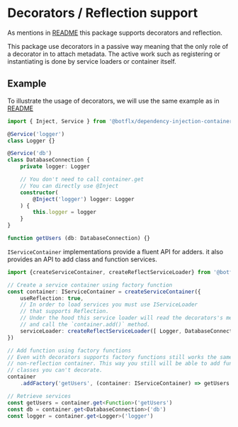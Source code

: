 # Decorators / Reflection support

As mentions in [README](README.md#Decorators) this package
supports decorators and reflection.

This package use decorators in a passive way meaning
that the only role of a decorator in to attach metadata.
The active work such as registering or instantiating is done by
service loaders or container itself.

## Example

To illustrate the usage of decorators, we will use
the same example as in [README](README.md#Example)

````typescript
import { Inject, Service } from '@botflx/dependency-injection-container'

@Service('logger')
class Logger {}

@Service('db')
class DatabaseConnection {
    private logger: Logger

    // You don't need to call container.get
    // You can directly use @Inject 
    constructor(
        @Inject('logger') logger: Logger
    ) {
        this.logger = logger
    }
}

function getUsers (db: DatabaseConnection) {}
````

`IServiceContainer` implementations provide a fluent API for adders. it also provides an
API to add class and function services.

````typescript
import {createServiceContainer, createReflectServiceLoader} from '@botflx/dependency-injection-container'

// Create a service container using factory function
const container: IServiceContainer = createServiceContainer({
    useReflection: true,
    // In order to load services you must use IServiceLoader
    // that supports Reflection.
    // Under the hood this service loader will read the decorators's metadata
    // and call the `container.add()` method.
    serviceLoader: createReflectServiceLoader([ Logger, DatabaseConnection ], [])
})

// Add function using factory functions
// Even with decorators supports factory functions still works the same as with
// non-reflection container. This way you still will be able to add function or
// classes you can't decorate.
container
    .addFactory('getUsers', (container: IServiceContainer) => getUsers.bind(null, container.get('db')))

// Retrieve services
const getUsers = container.get<Function>('getUsers')
const db = container.get<DatabaseConnection>('db')
const logger = container.get<Logger>('logger')
````
